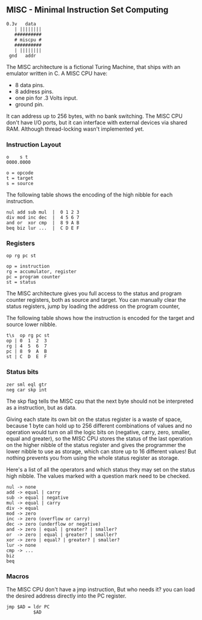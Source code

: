 
## MISC - Minimal Instruction Set Computing

    0.3v   data
       | ||||||||
       ##########
       # miscpu #
       ##########
       | ||||||||
     gnd   addr

The MISC architecture is a fictional Turing Machine, that ships with an emulator written in C. A MISC CPU have:

- 8 data pins.
- 8 address pins.
- one pin for .3 Volts input.
- ground pin. 

It can address up to 256 bytes, with no bank switching. The MISC CPU don't have I/O ports, but it can interface with external devices via shared RAM. Although thread-locking wasn't implemented yet.

### Instruction Layout

    o    s t
    0000.0000

    o = opcode
    t = target
    s = source

The following table shows the encoding of the high nibble for each instruction.

    nul add sub mul  |  0 1 2 3
    div mod inc dec  |  4 5 6 7
    and or  xor cmp  |  8 9 A B
    beq biz lur ...  |  C D E F

### Registers

    op rg pc st

    op = instruction
    rg = accumulator, register
    pc = program counter
    st = status

The MISC architecture gives you full access to the status and program counter registers, both as source and target. You can manually clear the status registers, jump by loading the address on the program counter,

The following table shows how the instruction is encoded for the target and source lower nibble.

    t\s  op rg pc st
    op | 0  1  2  3
    rg | 4  5  6  7
    pc | 8  9  A  B
    st | C  D  E  F


### Status bits
    zer sml eql gtr
    neg car skp int

The skp flag tells the MISC cpu that the next byte should not be interpreted as a instruction, but as data.

Giving each state its own bit on the status register is a waste of space, because 1 byte can hold up to 256 different combinations of values and no operation would turn on all the logic bits on (negative, carry, zero, smaller, equal and greater), so the MISC CPU stores the status of the last operation on the higher nibble of the status register and gives the programmer the lower nibble to use as storage, which can store up to 16 different values!  But nothing prevents you from using the whole status register as storage.

Here's a list of all the operators and which status they may set on the status high nibble. The values marked with a question mark need to be checked.

    nul -> none
    add -> equal | carry
    sub -> equal | negative
    mul -> equal | carry
    div -> equal
    mod -> zero
    inc -> zero (overflow or carry)
    dec -> zero (underflow or negative)
    and -> zero | equal | greater? | smaller?
    or  -> zero | equal | greater? | smaller?
    xor -> zero | equal? | greater? | smaller?
    lur -> none
    cmp -> ...
    biz
    beq

### Macros

The MISC CPU don't have a jmp instruction, But who needs it? you can load the desired address directly into the PC register.

    jmp $AD = ldr PC
              $AD

